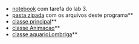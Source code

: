* [notebook](lab-lombriga-ra186132.ipynb) com tarefa do lab 3.
* [pasta zipada](lab03.zip) com os arquivos deste programa**
* [classe principal](AppLab03.java)**
* [classe Animacao](Animacao.java)**
* [classe aquarioLombriga](AquarioLombriga.java)**
